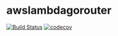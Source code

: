 # awslambdagorouter

[![Build Status](https://travis-ci.org/alexandrenicol/awslambdagorouter.png?branch=master)](https://travis-ci.org/alexandrenicol/awslambdagorouter)
[![codecov](https://codecov.io/gh/alexandrenicol/awslambdagorouter/branch/master/graph/badge.svg)](https://codecov.io/gh/alexandrenicol/awslambdagorouter)

